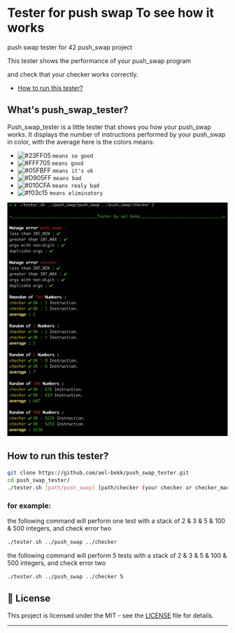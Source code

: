# Tester for push swap To see how it works
push swap tester for 42 push_swap project

This tester shows the performance of your push_swap program

and check that your checker works correctly.

* [How to run this tester?](#how-to-run-this-tester)

## What's push_swap_tester?

Push_swap_tester is a little tester that shows you how your push_swap works.
It displays the number of instructions performed by your push_swap in color, with the average
here is the colors means:


- ![#23FF05](https://via.placeholder.com/15/23FF05/000000?text=+) `means so good`
- ![#FFF705](https://via.placeholder.com/15/FFF705/000000?text=+) `means good`
- ![#05FBFF](https://via.placeholder.com/15/05FBFF/000000?text=+) `means it's ok`
- ![#D905FF](https://via.placeholder.com/15/D905FF/000000?text=+) `means bad`
- ![#010CFA](https://via.placeholder.com/15/010CFA/000000?text=+) `means realy bad`
- ![#f03c15](https://via.placeholder.com/15/f03c15/000000?text=+) `means eliminatory`

![Screenshot](screenshot.png)

## How to run this tester?

```bash
git clone https://github.com/ael-bekk/push_swap_tester.git
cd push_swap_tester/
./tester.sh [path/push_swap] [path/checker (your checker or checker_mac)] [nb_of_tests]
```
### for example:
the following command will perform one test with a stack of 2 & 3 & 5 & 100 & 500 integers, and check error two
```bash
./tester.sh ../push_swap ../checker
```
   
the following command will perform 5 tests with a stack of 2 & 3 & 5 & 100 & 500 integers, and check error two
```bash
./tester.sh ../push_swap ../checker 5
```

## 📝 License

This project is licensed under the MIT - see the [LICENSE](LICENSE) file for details.

---
